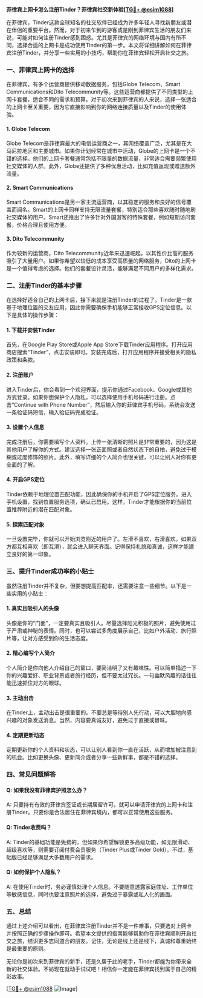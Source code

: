 **菲律宾上网卡怎么注册Tinder？菲律宾社交新体验[[TG💪+ @esim1088](https://t.me/s/esim1088)]**

在菲律宾，Tinder这款全球知名的社交软件已经成为许多年轻人寻找新朋友或潜在伴侣的重要平台。然而，对于初来乍到的游客或是刚到菲律宾生活的朋友们来说，可能对如何注册Tinder感到困惑。尤其是菲律宾的网络环境与国内有所不同，选择合适的上网卡是成功使用Tinder的第一步。本文将详细讲解如何在菲律宾注册Tinder，并分享一些实用的小技巧，帮助你在菲律宾轻松开启社交之旅。

### 一、菲律宾上网卡的选择

在菲律宾，有多个运营商提供移动数据服务，包括Globe Telecom、Smart Communications和Dito Telecommunity等。这些运营商都提供了不同类型的上网卡套餐，适合不同的需求和预算。对于初次来到菲律宾的人来说，选择一张适合的上网卡至关重要，因为它直接影响到你的网络连接质量以及Tinder的使用体验。

#### 1. Globe Telecom
Globe Telecom是菲律宾最大的电信运营商之一，其网络覆盖广泛，尤其是在大马尼拉地区和主要城市。如果你计划经常在城市中活动，Globe的上网卡是一个不错的选择。他们的上网卡套餐通常包括不限量的数据流量，非常适合需要频繁使用社交媒体的人群。此外，Globe还提供了多种优惠活动，比如充值返现或赠送额外流量。

#### 2. Smart Communications
Smart Communications是另一家主流运营商，以其稳定的服务和良好的信号覆盖而闻名。Smart的上网卡同样支持无限流量套餐，特别适合那些喜欢随时随地刷社交媒体的用户。Smart还推出了许多针对外国游客的特殊套餐，例如短期访问套餐，价格合理且使用方便。

#### 3. Dito Telecommunity
作为较新的运营商，Dito Telecommunity近年来迅速崛起，以其性价比高的服务吸引了大量用户。如果你希望以较低的成本享受高质量的网络服务，Dito的上网卡是一个值得考虑的选择。他们的套餐设计灵活，能够满足不同用户的多样化需求。

### 二、注册Tinder的基本步骤

在选择好适合自己的上网卡后，接下来就是注册Tinder的过程了。Tinder是一款基于地理位置的交友应用，因此你需要确保手机能够正常接收GPS定位信息。以下是具体的操作步骤：

#### 1. 下载并安装Tinder
首先，在Google Play Store或Apple App Store下载Tinder应用程序。打开应用商店搜索“Tinder”，点击安装即可。安装完成后，打开应用程序并接受相关的隐私政策和条款。

#### 2. 注册账户
进入Tinder后，你会看到一个欢迎界面，提示你通过Facebook、Google或其他方式登录。如果你想保护个人隐私，可以选择使用手机号码进行注册。点击“Continue with Phone Number”，然后输入你的菲律宾手机号码。系统会发送一条验证码短信，输入验证码完成验证。

#### 3. 设置个人信息
完成注册后，你需要填写个人资料。上传一张清晰的照片是非常重要的，因为这是其他用户了解你的方式。建议选择一张正面照或者自然状态下的自拍，避免过于模糊或过度修饰的照片。此外，填写详细的个人简介也很关键，可以让别人对你有更全面的了解。

#### 4. 开启GPS定位
Tinder依赖于地理位置匹配功能，因此确保你的手机开启了GPS定位服务。进入手机设置，找到位置服务选项，确认已启用。这样，Tinder才能根据你的当前位置推荐附近的潜在匹配对象。

#### 5. 探索匹配对象
一旦设置完毕，你就可以开始浏览附近的用户了。左滑不喜欢，右滑喜欢。如果双方都互相喜欢（即互滑），就会进入聊天界面。记得保持礼貌和真诚，这样才能建立良好的第一印象。

### 三、提升Tinder成功率的小贴士

虽然注册Tinder并不复杂，但要想提高匹配率，还需要注意一些细节。以下是一些实用的小贴士：

#### 1. 真实且吸引人的头像
头像是你的“门面”，一定要真实且吸引人。尽量选择阳光积极的照片，避免使用过于严肃或神秘的表情。同时，也可以尝试多角度展示自己，比如户外活动、旅行照片等，让对方感受到你的生活态度。

#### 2. 精心编写个人简介
个人简介是你向他人介绍自己的窗口，要简洁明了又有趣味性。可以简单描述一下你的兴趣爱好、职业背景或者旅行经历，但不要太过冗长。一句幽默风趣的话往往能迅速抓住对方的眼球。

#### 3. 主动出击
在Tinder上，主动出击是很重要的。不要总是等待别人先行动，可以大胆地向感兴趣的对象发送消息。当然，内容要真诚友好，避免过于直接或冒昧。

#### 4. 定期更新动态
定期更新你的个人资料和状态，可以让别人看到你一直在活跃，从而增加被注意到的机会。比如更换头像、更新简介或者分享一些新鲜事，都是不错的选择。

### 四、常见问题解答

#### Q: 如果我没有菲律宾护照怎么办？
A: 只要持有有效的菲律宾签证或长期居留许可，就可以申请菲律宾的上网卡和注册Tinder。只要你是合法居住在菲律宾境内，都可以正常使用这些服务。

#### Q: Tinder收费吗？
A: Tinder的基础功能是免费的，但如果你希望解锁更多高级功能，如无限滑动、超级喜欢等，则需要订阅付费会员服务（Tinder Plus或Tinder Gold）。不过，基础版已经足够满足大多数用户的需求。

#### Q: 如何保护个人隐私？
A: 在使用Tinder时，务必谨慎处理个人信息。不要随意透露家庭住址、工作单位等敏感信息，同时也要注意照片的选择，避免过于暴露或私人化的画面。

### 五、总结

通过上述介绍可以看出，在菲律宾注册Tinder并不是一件难事，只要选对上网卡并按照正确的步骤操作即可。希望本文提供的指南能够帮助你在菲律宾顺利开启社交之旅，结识更多志同道合的朋友。记住，无论是线上还是线下，真诚和尊重始终是最重要的原则。

无论你是初次来到菲律宾的新手，还是久居于此的老手，Tinder都能为你带来全新的社交体验。不妨现在就动手试试吧！相信你一定能在菲律宾找到属于自己的精彩故事。

[[TG💪+ @esim1088](https://t.me/s/esim1088) ![Image](https://i.postimg.cc/4NQfJmqS/Snipaste-2025-05-13-00-14-12.png)]